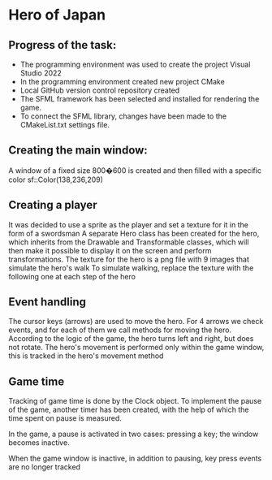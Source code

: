 # Hero of Japan

## Progress of the task:
 - The programming environment was used to create the project Visual Studio 2022 
 - In the programming environment created new project CMake
 - Local GitHub version control repository created
 - The SFML framework has been selected and installed for rendering the game.
 - To connect the SFML library, changes have been made to the CMakeList.txt settings file.

 ## Creating the main window:
 A window of a fixed size 800�600 is created and then filled with a specific color sf::Color(138,236,209)

 ## Creating a player

 It was decided to use a sprite as the player and set a texture for it in the form of a swordsman
 A separate Hero class has been created for the hero, which inherits from the Drawable and Transformable classes, which will then make it possible to display it on the screen and perform transformations.
 The texture for the hero is a png file with 9 images that simulate the hero's walk
 To simulate walking, replace the texture with the following one at each step of the hero

 ## Event handling
 The cursor keys (arrows) are used to move the hero.
 For 4 arrows we check events, and for each of them we call methods for moving the hero.
 According to the logic of the game, the hero turns left and right, but does not rotate.
 The hero's movement is performed only within the game window, this is tracked in the hero's movement method




 ## Game time
 Tracking of game time is done by the Clock object.
 To implement the pause of the game, another timer has been created, with the help of which the time spent on pause is measured.

In the game, a pause is activated in two cases:
pressing a key;
the window becomes inactive.

When the game window is inactive, in addition to pausing, key press events are no longer tracked




